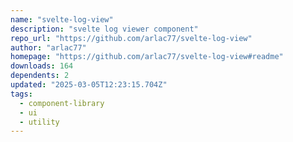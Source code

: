 ```yaml
---
name: "svelte-log-view"
description: "svelte log viewer component"
repo_url: "https://github.com/arlac77/svelte-log-view"
author: "arlac77"
homepage: "https://github.com/arlac77/svelte-log-view#readme"
downloads: 164
dependents: 2
updated: "2025-03-05T12:23:15.704Z"
tags: 
  - component-library
  - ui
  - utility
---
```

